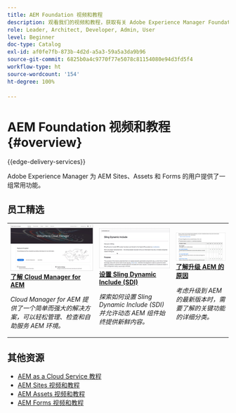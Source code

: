 ```yaml
---
title: AEM Foundation 视频和教程
description: 观看我们的视频和教程，获取有关 Adobe Experience Manager Foundation 的帮助。
role: Leader, Architect, Developer, Admin, User
level: Beginner
doc-type: Catalog
exl-id: af0fe7fb-873b-4d2d-a5a3-59a5a3da9b96
source-git-commit: 6825b0a4c9770f77e5078c81154080e94d3fd5f4
workflow-type: ht
source-wordcount: '154'
ht-degree: 100%

---
```


# AEM Foundation 视频和教程 {#overview}

{{edge-delivery-services}}

Adobe Experience Manager 为 AEM Sites、Assets 和 Forms 的用户提供了一组常用功能。

<div id="recs-overview-body-1"></div>
<div id="recs-overview-body-2"></div>
<div id="recs-overview-body-3"></div>
<div id="recs-overview-body-4"></div>
<div id="recs-overview-body-5"></div>
<div id="recs-overview-body-6"></div>

<div id="staff-picks-section">

## 员工精选

<table>
<tr>
  <td>
    <a href="./cloud-manager/understand-cloud-manager-for-aem.md">
    <img alt="了解 Cloud Manager for AEM" src="./cloud-manager/assets/understand-cloud-manager-for-aem/thumbnail.png" />
    </a>
    <div>
     <a href="./cloud-manager/understand-cloud-manager-for-aem.md">
    <strong>了解 Cloud Manager for AEM</strong>
    </a>
    </div>
    <p>
    <em>Cloud Manager for AEM 提供了一个简单而强大的解决方案，可以轻松管理、检查和自助服务 AEM 环境。</em>
    <p>
  </td>
   <td>
    <a href="./development/set-up-sling-dynamic-include.md">
    <img alt="设置 Sling Dynamic Include (SDI)" src="./development/assets/set-up-sling-dynamic-include/thumbnail.png" />
    </a>
     <div>
     <a href="./development/set-up-sling-dynamic-include.md">
    <strong>设置 Sling Dynamic Include (SDI)</strong>
    </a>
    </div>
    <p>
    <em>探索如何设置 Sling Dynamic Include (SDI) 并允许动态 AEM 组件始终提供新鲜内容。</em>
    <p>
  </td>
  <td>
    <a href="./administration/understand-reasons-to-upgrade.md">
    <img alt="了解升级 AEM 的原因" src="./administration/assets/understand-reasons-to-upgrade/thumbnail.png" />
    </a>
    <div>
    <a href="./administration/understand-reasons-to-upgrade.md">
    <strong>了解升级 AEM 的原因</strong>
    </a>
    </div>
    <p>
    <em>考虑升级到 AEM 的最新版本时，需要了解的关键功能的详细分类。</em>
    </p>
  </td>
</tr>
</table>

</div>

## 其他资源

* [AEM as a Cloud Service 教程](/help/cloud-service/overview.md)
* [AEM Sites 视频和教程](/help/sites/overview.md)
* [AEM Assets 视频和教程](/help/assets/overview.md)
* [AEM Forms 视频和教程](/help/forms/overview.md)
